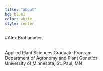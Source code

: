 ```yaml
---
title: "about"
bg: blue1
color: white
style: center
---
```


#Alex Brohammer

<br>Applied Plant Sciences Graduate Program<br>
Department of Agronomy and Plant Genetics<br>
University of Minnesota, St. Paul, MN
<br/>
<br/>
